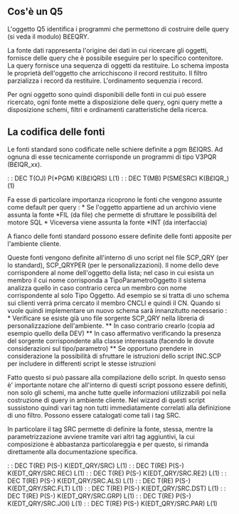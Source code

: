 ## Cos'è un Q5

L'oggetto Q5 identifica i programmi che permettono di costruire delle query (si veda il modulo) B£EQRY.

La fonte dati rappresenta l'origine dei dati in cui ricercare gli oggetti, fornisce delle query che è possibile eseguire per lo specifico contenitore. La query fornisce una sequenza di oggetti da restituire. Lo schema imposta le proprietà dell'oggetto che arricchiscono il record restituito. Il filtro parzializza i record da restituire. L'ordinamento sequenzia i record.

Per ogni oggetto sono quindi disponibili delle fonti in cui può essere ricercato, ogni fonte mette a disposizione delle query, ogni query mette a disposizione schemi, filtri e ordinamenti caratteristiche della ricerca.

## La codifica delle fonti
Le fonti standard sono codificate nelle schiere definite a pgm B£IQRS. Ad ognuna di esse tecnicamente corrisponde un programmi di tipo V3PQR (B£IQR_xx).

 :  : DEC T(OJ) P(\*PGM) K(B£IQRS) L(1)
 :  : DEC T(MB) P(SMESRC) K(B£IQR_)(1)

Fa esse di particolare importanza ricoprono le fonti che vengono assunte come default per query : 
\* Se l'oggetto appartiene ad un archivio viene assunta la fonte \*FIL (da file) che permette di sfruttare le possibilità del motore SQL
\* Viceversa viene assunta la fonte \*INT (da interfaccia)

A fianco delle fonti standard possono essere definite delle fonti apposite per l'ambiente cliente.

Queste fonti vengono definite all'interno di uno script nel file SCP_QRY (per lo standard), SCP_QRYPER (per le personalizzazioni).
Il nome dello deve corrispondere al nome dell'oggetto della lista; nel caso in cui esista un membro il cui nome corrisponda a TipoParametroOggetto il sistema analizza quello in caso contrario cerca un membro con nome corrispondente al solo Tipo Oggetto. Ad esempio se si tratta di uno schema sui clienti verrà prima cercato il membro CNCLI e quindi il CN.
Quando si vuole quindi implementare un nuovo schema sarà innanzitutto necessario : 
\* Verificare se esiste già uno file sorgente SCP_QRY nella libreria di personalizzazione dell'ambiente.
\*\* In caso contrario crearlo (copia ad esempio quello della DEV)
\*\* In caso affermativo verificando la presenza del sorgente corrispondente alla classe interessata (facendo le dovute considerazioni sul tipo/parametro)
\*\* Se opportuno prendere in considerazione la possibilità di sfruttare le istruzioni dello script INC.SCP per includere in differenti script le stesse istruzioni

Fatto questo si può passare alla compilazione dello script. In questo senso è' importante notare che all'interno di questi script possono essere definiti, non solo gli schemi, ma anche tutte quelle informazioni utilizzabili poi nella costruzione di query in ambiente cliente. Nel wizard di questi script sussistono quindi vari tag non tutti immediatamente correlati alla definizione di uno filtro. Possono essere catalogati come tali i tag SRC.

In particolare il tag SRC permette di definire la fonte, stessa, mentre la parametrizzazione avviene tramite vari altri tag aggiuntivi, la cui composizione è abbastanza particolareggia e per questo, si rimanda direttamente alla documentazione specifica.

 :  : DEC T(RE) P(S-) K(EDT_QRY/SRC) L(1)
 :  : DEC T(RE) P(S-) K(EDT_QRY/SRC.REC) L(1)
 :  : DEC T(RE) P(S-) K(EDT_QRY/SRC.RE2) L(1)
 :  : DEC T(RE) P(S-) K(EDT_QRY/SRC.ALS) L(1)
 :  : DEC T(RE) P(S-) K(EDT_QRY/SRC.FLT) L(1)
 :  : DEC T(RE) P(S-) K(EDT_QRY/SRC.DST) L(1)
 :  : DEC T(RE) P(S-) K(EDT_QRY/SRC.GRP) L(1)
 :  : DEC T(RE) P(S-) K(EDT_QRY/SRC.JOI) L(1)
 :  : DEC T(RE) P(S-) K(EDT_QRY/SRC.PAR) L(1)

